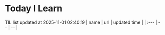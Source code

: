 # Today I Learn 
TIL list updated at 2025-11-01 02:40:19
| name | url | updated time |
| :--- | -- | -- |
